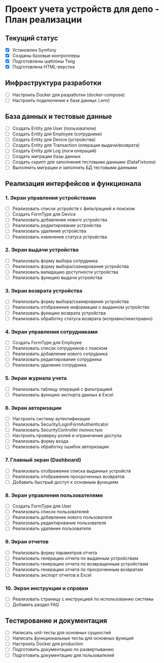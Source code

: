 # Проект учета устройств для депо - План реализации

## Текущий статус
- [x] Установлен Symfony
- [x] Созданы базовые контроллеры
- [x] Подготовлены шаблоны Twig
- [x] Подготовлена HTML-верстка

## Инфраструктура разработки
- [ ] Настроить Docker для разработки (docker-compose)
- [ ] Настроить подключение к базе данных (.env)

## База данных и тестовые данные
- [ ] Создать Entity для User (пользователи)
- [ ] Создать Entity для Employee (сотрудники)
- [ ] Создать Entity для Device (устройства)
- [ ] Создать Entity для Transaction (операции выдачи/возврата)
- [ ] Создать Entity для Log (логи операций)
- [ ] Создать миграции базы данных
- [ ] Создать скрипт для заполнения тестовыми данными (DataFixtures)
- [ ] Выполнить миграции и заполнить БД тестовыми данными

## Реализация интерфейсов и функционала

### 1. Экран управления устройствами
- [ ] Реализовать список устройств с фильтрацией и поиском
- [ ] Создать FormType для Device
- [ ] Реализовать добавление нового устройства
- [ ] Реализовать редактирование устройства
- [ ] Реализовать удаление устройства
- [ ] Реализовать изменение статуса устройства

### 2. Экран выдачи устройства
- [ ] Реализовать форму выбора сотрудника
- [ ] Реализовать форму выбора/сканирования устройства
- [ ] Реализовать валидацию доступности устройства
- [ ] Реализовать функцию выдачи устройства

### 3. Экран возврата устройства
- [ ] Реализовать форму выбора/сканирования устройства
- [ ] Реализовать отображение информации о выданном устройстве
- [ ] Реализовать функцию возврата устройства
- [ ] Реализовать обработку статуса возврата (исправно/неисправно)

### 4. Экран управления сотрудниками
- [ ] Создать FormType для Employee
- [ ] Реализовать список сотрудников с поиском
- [ ] Реализовать добавление нового сотрудника
- [ ] Реализовать редактирование сотрудника
- [ ] Реализовать удаление сотрудника

### 5. Экран журнала учета
- [ ] Реализовать таблицу операций с фильтрацией
- [ ] Реализовать функцию экспорта данных в Excel

### 6. Экран авторизации
- [ ] Настроить систему аутентификации
- [ ] Реализовать Security/LoginFormAuthenticator
- [ ] Реализовать SecurityController полностью
- [ ] Настроить проверку ролей и ограничение доступа
- [ ] Реализовать форму входа
- [ ] Реализовать обработку ошибок авторизации

### 7. Главный экран (Dashboard)
- [ ] Реализовать отображение списка выданных устройств
- [ ] Реализовать отображение просроченных возвратов
- [ ] Добавить быстрый доступ к основным функциям

### 8. Экран управления пользователями
- [ ] Создать FormType для User
- [ ] Реализовать список пользователей
- [ ] Реализовать добавление нового пользователя
- [ ] Реализовать редактирование пользователя
- [ ] Реализовать удаление пользователя

### 9. Экран отчетов
- [ ] Реализовать форму параметров отчета
- [ ] Реализовать генерацию отчета по выданным устройствам
- [ ] Реализовать генерацию отчета по возвращенным устройствам
- [ ] Реализовать генерацию отчета по просроченным возвратам
- [ ] Реализовать экспорт отчетов в Excel

### 10. Экран инструкции и справки
- [ ] Реализовать страницу с инструкцией по использованию системы
- [ ] Добавить раздел FAQ

## Тестирование и документация
- [ ] Написать unit-тесты для основных сущностей
- [ ] Написать функциональные тесты для основных функций
- [ ] Настроить Docker для production
- [ ] Подготовить документацию по развертыванию
- [ ] Подготовить документацию для пользователей 
